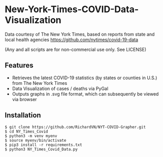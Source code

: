 # New-York-Times-COVID-Data-Visualization
Data courtesy of The New York Times, based on reports from state and local health agencies
https://github.com/nytimes/covid-19-data 

(Any and all scripts are for non-commercial use only. See LICENSE)

## Features
- Retrieves the latest COVID-19 statistics (by states or counties in U.S.) from The New York Times
- Data Visualization of cases / deaths via PyGal 
- Outputs graphs in .svg file format, which can subsequently be viewed via browser

## Installation
```
$ git clone https://github.com/RichardVN/NYT-COVID-Grapher.git
$ cd NY_Times_Covid
$ python3 -m venv myenv
$ source myenv/bin/activate
$ pip3 install -r requirements.txt
$ python3 NY_Times_Covid_Data.py
```
